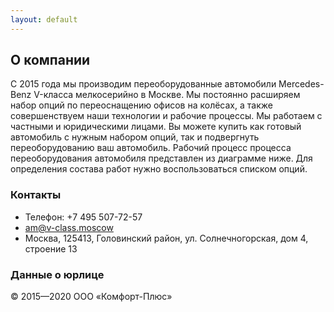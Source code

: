 ```yaml
---
layout: default
---
```


## О компании

С 2015 года мы производим переоборудованные автомобили Mercedes-Benz V-класса мелкосерийно в Москве. Мы постоянно расширяем набор опций по переоснащению офисов на колёсах, а также совершенствуем наши технологии и рабочие процессы. Мы работаем с частными и юридическими лицами.
Вы можете купить как готовый автомобиль с нужным набором опций, так и подвергнуть переоборудованию ваш автомобиль.
Рабочий процесс процесса переоборудования автомобиля представлен из диаграмме ниже. Для определения состава работ нужно воспользоваться списком опций.

### Контакты

- Телефон: +7 495 507-72-57
- am@v-class.moscow
- Москва, 125413, Головинский район, ул. Солнечногорская, дом 4, строение 13

### Данные о юрлице
© 2015—2020 ООО «Комфорт-Плюс»